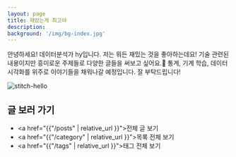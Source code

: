 ```yaml
---
layout: page
title: 재밌는게 최고야
description: 
background: '/img/bg-index.jpg'
---
```

안녕하세요! 데이터분석가 hy입니다. 
저는 뭐든 재밌는 것을 좋아하는데요! 기술 관련된 내용이지만 흥미로운 주제들로 다양한 글들을 써보고 싶어요.🥰 
통계, 기계 학습, 데이터 시각화를 위주로 이야기들을 채워나갈 예정입니다.
잘 부탁드립니다! 

![stitch-hello](https://user-images.githubusercontent.com/47768004/167304177-8b88a272-0118-4a34-9bbd-b70608f1b931.gif)


## 글 보러 가기
- <a href="{{"/posts" | relative_url }}">전체 글 보기</a>
- <a href="{{"/category" | relative_url }}">목록 전체 보기</a>
- <a href="{{"/tags" | relative_url }}">태그 전체 보기</a>
